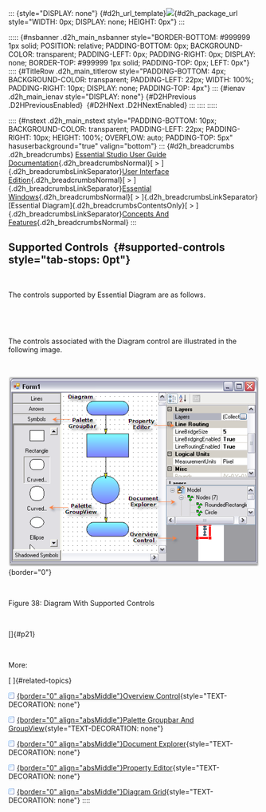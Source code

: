 ::: {style="DISPLAY: none"}
[](ms-xhelp:///?Id=d2h_url_template){#d2h_url_template}![](!package_url!){#d2h_package_url style="WIDTH: 0px; DISPLAY: none; HEIGHT: 0px"}
:::

::::: {#nsbanner .d2h_main_nsbanner style="BORDER-BOTTOM: #999999 1px solid; POSITION: relative; PADDING-BOTTOM: 0px; BACKGROUND-COLOR: transparent; PADDING-LEFT: 0px; PADDING-RIGHT: 0px; DISPLAY: none; BORDER-TOP: #999999 1px solid; PADDING-TOP: 0px; LEFT: 0px"}
:::: {#TitleRow .d2h_main_titlerow style="PADDING-BOTTOM: 4px; BACKGROUND-COLOR: transparent; PADDING-LEFT: 22px; WIDTH: 100%; PADDING-RIGHT: 10px; DISPLAY: none; PADDING-TOP: 4px"}
::: {#ienav .d2h_main_ienav style="DISPLAY: none"}
[](ms-xhelp:///?Id=008cec4b-5177-4859-8616-c062751d8fb6){#D2HPrevious .D2HPreviousEnabled}  [](ms-xhelp:///?Id=26f34bbe-9ba6-411d-bba2-978916ee595f){#D2HNext .D2HNextEnabled}
:::
::::
:::::

:::: {#nstext .d2h_main_nstext style="PADDING-BOTTOM: 10px; BACKGROUND-COLOR: transparent; PADDING-LEFT: 22px; PADDING-RIGHT: 10px; HEIGHT: 100%; OVERFLOW: auto; PADDING-TOP: 5px" hasuserbackground="true" valign="bottom"}
::: {#d2h_breadcrumbs .d2h_breadcrumbs}
[Essential Studio User Guide Documentation](ms-xhelp:///?Id=12457748-09e3-4d74-a240-8e049cedf030){.d2h_breadcrumbsNormal}[ \> ]{.d2h_breadcrumbsLinkSeparator}[User Interface Edition](ms-xhelp:///?Id=c29296b7-531c-413b-a0ec-488ca1f7f669){.d2h_breadcrumbsNormal}[ \> ]{.d2h_breadcrumbsLinkSeparator}[Essential Windows](ms-xhelp:///?Id=e60759d8-47a4-4570-9d7a-16a68d63f2ea){.d2h_breadcrumbsNormal}[ \> ]{.d2h_breadcrumbsLinkSeparator}[Essential Diagram]{.d2h_breadcrumbsContentsOnly}[ \> ]{.d2h_breadcrumbsLinkSeparator}[Concepts And Features](ms-xhelp:///?Id=008cec4b-5177-4859-8616-c062751d8fb6){.d2h_breadcrumbsNormal}
:::

## Supported Controls  {#supported-controls style="tab-stops: 0pt"}

 

The controls supported by Essential Diagram are as follows.

 

 

The controls associated with the Diagram control are illustrated in the following image.

 

![](ImagesExt/image87_40.png){border="0"}

 

Figure 38: Diagram With Supported Controls

 

[]{#p21} 

 

More:

[ ]{#related-topics}

[![](button.gif){border="0" align="absMiddle"}Overview Control](ms-xhelp:///?Id=26f34bbe-9ba6-411d-bba2-978916ee595f){style="TEXT-DECORATION: none"}

[![](button.gif){border="0" align="absMiddle"}Palette Groupbar And GroupView](ms-xhelp:///?Id=87a0c1d8-1339-4f1f-919b-4227f3b84b5f){style="TEXT-DECORATION: none"}

[![](button.gif){border="0" align="absMiddle"}Document Explorer](ms-xhelp:///?Id=8d1b7fd7-9c62-4446-8c67-60a1a45c27ea){style="TEXT-DECORATION: none"}

[![](button.gif){border="0" align="absMiddle"}Property Editor](ms-xhelp:///?Id=7f862c84-a9c3-412a-9a8c-64bcddd9c107){style="TEXT-DECORATION: none"}

[![](button.gif){border="0" align="absMiddle"}Diagram Grid](ms-xhelp:///?Id=70cb74fd-1eb4-4213-9743-4147de621aa9){style="TEXT-DECORATION: none"}
::::
